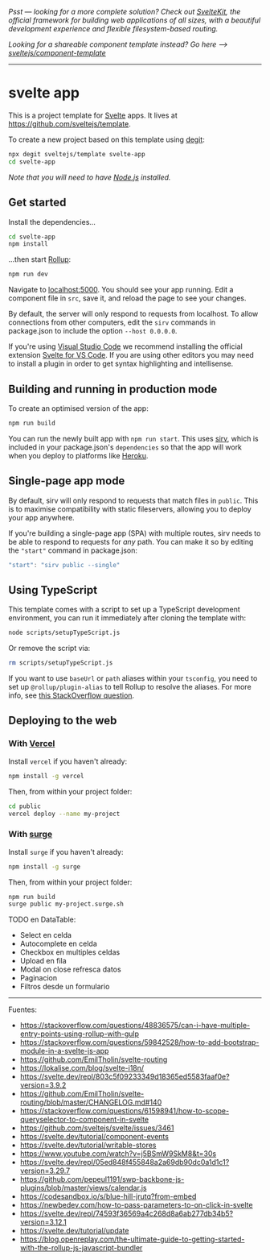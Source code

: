 *Psst — looking for a more complete solution? Check out [SvelteKit](https://kit.svelte.dev), the official framework for building web applications of all sizes, with a beautiful development experience and flexible filesystem-based routing.*

*Looking for a shareable component template instead? Go here --> [sveltejs/component-template](https://github.com/sveltejs/component-template)*

---

# svelte app

This is a project template for [Svelte](https://svelte.dev) apps. It lives at https://github.com/sveltejs/template.

To create a new project based on this template using [degit](https://github.com/Rich-Harris/degit):

```bash
npx degit sveltejs/template svelte-app
cd svelte-app
```

*Note that you will need to have [Node.js](https://nodejs.org) installed.*


## Get started

Install the dependencies...

```bash
cd svelte-app
npm install
```

...then start [Rollup](https://rollupjs.org):

```bash
npm run dev
```

Navigate to [localhost:5000](http://localhost:5000). You should see your app running. Edit a component file in `src`, save it, and reload the page to see your changes.

By default, the server will only respond to requests from localhost. To allow connections from other computers, edit the `sirv` commands in package.json to include the option `--host 0.0.0.0`.

If you're using [Visual Studio Code](https://code.visualstudio.com/) we recommend installing the official extension [Svelte for VS Code](https://marketplace.visualstudio.com/items?itemName=svelte.svelte-vscode). If you are using other editors you may need to install a plugin in order to get syntax highlighting and intellisense.

## Building and running in production mode

To create an optimised version of the app:

```bash
npm run build
```

You can run the newly built app with `npm run start`. This uses [sirv](https://github.com/lukeed/sirv), which is included in your package.json's `dependencies` so that the app will work when you deploy to platforms like [Heroku](https://heroku.com).


## Single-page app mode

By default, sirv will only respond to requests that match files in `public`. This is to maximise compatibility with static fileservers, allowing you to deploy your app anywhere.

If you're building a single-page app (SPA) with multiple routes, sirv needs to be able to respond to requests for *any* path. You can make it so by editing the `"start"` command in package.json:

```js
"start": "sirv public --single"
```

## Using TypeScript

This template comes with a script to set up a TypeScript development environment, you can run it immediately after cloning the template with:

```bash
node scripts/setupTypeScript.js
```

Or remove the script via:

```bash
rm scripts/setupTypeScript.js
```

If you want to use `baseUrl` or `path` aliases within your `tsconfig`, you need to set up `@rollup/plugin-alias` to tell Rollup to resolve the aliases. For more info, see [this StackOverflow question](https://stackoverflow.com/questions/63427935/setup-tsconfig-path-in-svelte).

## Deploying to the web

### With [Vercel](https://vercel.com)

Install `vercel` if you haven't already:

```bash
npm install -g vercel
```

Then, from within your project folder:

```bash
cd public
vercel deploy --name my-project
```

### With [surge](https://surge.sh/)

Install `surge` if you haven't already:

```bash
npm install -g surge
```

Then, from within your project folder:

```bash
npm run build
surge public my-project.surge.sh
```

TODO en DataTable:

+ Select en celda
+ Autocomplete en celda
+ Checkbox en multiples celdas
+ Upload en fila
+ Modal on close refresca datos
+ Paginacion
+ Filtros desde un formulario

---

Fuentes:

+ https://stackoverflow.com/questions/48836575/can-i-have-multiple-entry-points-using-rollup-with-gulp
+ https://stackoverflow.com/questions/59842528/how-to-add-bootstrap-module-in-a-svelte-js-app
+ https://github.com/EmilTholin/svelte-routing
+ https://lokalise.com/blog/svelte-i18n/
+ https://svelte.dev/repl/803c5f09233349d18365ed5583faaf0e?version=3.9.2
+ https://github.com/EmilTholin/svelte-routing/blob/master/CHANGELOG.md#140
+ https://stackoverflow.com/questions/61598941/how-to-scope-queryselector-to-component-in-svelte
+ https://github.com/sveltejs/svelte/issues/3461
+ https://svelte.dev/tutorial/component-events
+ https://svelte.dev/tutorial/writable-stores
+ https://www.youtube.com/watch?v=j5BSmW9SkM8&t=30s
+ https://svelte.dev/repl/05ed848f455848a2a69db90dc0a1d1c1?version=3.29.7
+ https://github.com/pepeul1191/swp-backbone-js-plugins/blob/master/views/calendar.js
+ https://codesandbox.io/s/blue-hill-jrutq?from-embed
+ https://newbedev.com/how-to-pass-parameters-to-on-click-in-svelte
+ https://svelte.dev/repl/74593f36569a4c268d8a6ab277db34b5?version=3.12.1
+ https://svelte.dev/tutorial/update
+ https://blog.openreplay.com/the-ultimate-guide-to-getting-started-with-the-rollup-js-javascript-bundler
